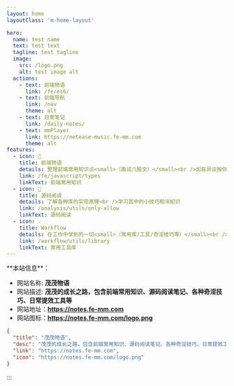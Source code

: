 ```yaml
---
layout: home
layoutClass: 'm-home-layout'

hero:
  name: test name
  text: test text
  tagline: test tagline
  image:
    src: /logo.png
    alt: test image alt
  actions:
    - text: 前端物语
      link: /fe/es6/
    - text: 前端导航
      link: /nav
      theme: alt
    - text: 日常笔记
      link: /daily-notes/
    - text: mmPlayer
      link: https://netease-music.fe-mm.com
      theme: alt
features:
  - icon: 📖
    title: 前端物语
    details: 整理前端常用知识点<small>（面试八股文）</small><br />如有异议按你的理解为主，不接受反驳
    link: /fe/javascript/types
    linkText: 前端常用知识
  - icon: 📘
    title: 源码阅读
    details: 了解各种库的实现原理<br />学习其中的小技巧和冷知识
    link: /analysis/utils/only-allow
    linkText: 源码阅读
  - icon: 💡
    title: Workflow
    details: 在工作中学到的一切<small>（常用库/工具/奇淫技巧等）</small><br />配合 CV 大法来更好的摸鱼
    link: /workflow/utils/library
    linkText: 常用工具库
---
```


<script setup>
import MFriends from './home/MFriends.vue'
</script>

<ClientOnly>
  <MFriends/>
</ClientOnly>
**本站信息**：

- 网站名称: **茂茂物语**
- 网站描述: **茂茂的成长之路，包含前端常用知识、源码阅读笔记、各种奇淫技巧、日常提效工具等**
- 网站地址：**<https://notes.fe-mm.com>**
- 网站图标：**<https://notes.fe-mm.com/logo.png>**

```json
{
  "title": "茂茂物语",
  "desc": "茂茂的成长之路，包含前端常用知识、源码阅读笔记、各种奇淫技巧、日常提效工具等",
  "link": "https://notes.fe-mm.com",
  "icon": "https://notes.fe-mm.com/logo.png"
}
```

:::

<style>
/*爱的魔力转圈圈*/
.m-home-layout .image-src:hover {
  transform: translate(-50%, -50%) rotate(666turn);
  transition: transform 59s 1s cubic-bezier(0.3, 0, 0.8, 1);
}

.m-home-layout .details small {
  opacity: 0.8;
}

.m-home-layout .item:last-child .details {
  display: flex;
  justify-content: flex-end;
  align-items: end;
}
</style>
